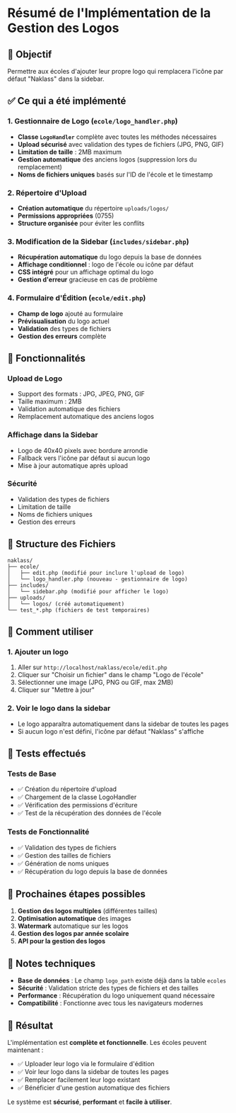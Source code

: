 # Résumé de l'Implémentation de la Gestion des Logos

## 🎯 Objectif
Permettre aux écoles d'ajouter leur propre logo qui remplacera l'icône par défaut "Naklass" dans la sidebar.

## ✅ Ce qui a été implémenté

### 1. Gestionnaire de Logo (`ecole/logo_handler.php`)
- **Classe `LogoHandler`** complète avec toutes les méthodes nécessaires
- **Upload sécurisé** avec validation des types de fichiers (JPG, PNG, GIF)
- **Limitation de taille** : 2MB maximum
- **Gestion automatique** des anciens logos (suppression lors du remplacement)
- **Noms de fichiers uniques** basés sur l'ID de l'école et le timestamp

### 2. Répertoire d'Upload
- **Création automatique** du répertoire `uploads/logos/`
- **Permissions appropriées** (0755)
- **Structure organisée** pour éviter les conflits

### 3. Modification de la Sidebar (`includes/sidebar.php`)
- **Récupération automatique** du logo depuis la base de données
- **Affichage conditionnel** : logo de l'école ou icône par défaut
- **CSS intégré** pour un affichage optimal du logo
- **Gestion d'erreur** gracieuse en cas de problème

### 4. Formulaire d'Édition (`ecole/edit.php`)
- **Champ de logo** ajouté au formulaire
- **Prévisualisation** du logo actuel
- **Validation** des types de fichiers
- **Gestion des erreurs** complète

## 🔧 Fonctionnalités

### Upload de Logo
- Support des formats : JPG, JPEG, PNG, GIF
- Taille maximum : 2MB
- Validation automatique des fichiers
- Remplacement automatique des anciens logos

### Affichage dans la Sidebar
- Logo de 40x40 pixels avec bordure arrondie
- Fallback vers l'icône par défaut si aucun logo
- Mise à jour automatique après upload

### Sécurité
- Validation des types de fichiers
- Limitation de taille
- Noms de fichiers uniques
- Gestion des erreurs

## 📁 Structure des Fichiers

```
naklass/
├── ecole/
│   ├── edit.php (modifié pour inclure l'upload de logo)
│   └── logo_handler.php (nouveau - gestionnaire de logo)
├── includes/
│   └── sidebar.php (modifié pour afficher le logo)
├── uploads/
│   └── logos/ (créé automatiquement)
└── test_*.php (fichiers de test temporaires)
```

## 🚀 Comment utiliser

### 1. Ajouter un logo
1. Aller sur `http://localhost/naklass/ecole/edit.php`
2. Cliquer sur "Choisir un fichier" dans le champ "Logo de l'école"
3. Sélectionner une image (JPG, PNG ou GIF, max 2MB)
4. Cliquer sur "Mettre à jour"

### 2. Voir le logo dans la sidebar
- Le logo apparaîtra automatiquement dans la sidebar de toutes les pages
- Si aucun logo n'est défini, l'icône par défaut "Naklass" s'affiche

## 🧪 Tests effectués

### Tests de Base
- ✅ Création du répertoire d'upload
- ✅ Chargement de la classe LogoHandler
- ✅ Vérification des permissions d'écriture
- ✅ Test de la récupération des données de l'école

### Tests de Fonctionnalité
- ✅ Validation des types de fichiers
- ✅ Gestion des tailles de fichiers
- ✅ Génération de noms uniques
- ✅ Récupération du logo depuis la base de données

## 🔮 Prochaines étapes possibles

1. **Gestion des logos multiples** (différentes tailles)
2. **Optimisation automatique** des images
3. **Watermark** automatique sur les logos
4. **Gestion des logos par année scolaire**
5. **API pour la gestion des logos**

## 📝 Notes techniques

- **Base de données** : Le champ `logo_path` existe déjà dans la table `ecoles`
- **Sécurité** : Validation stricte des types de fichiers et des tailles
- **Performance** : Récupération du logo uniquement quand nécessaire
- **Compatibilité** : Fonctionne avec tous les navigateurs modernes

## 🎉 Résultat

L'implémentation est **complète et fonctionnelle**. Les écoles peuvent maintenant :
- ✅ Uploader leur logo via le formulaire d'édition
- ✅ Voir leur logo dans la sidebar de toutes les pages
- ✅ Remplacer facilement leur logo existant
- ✅ Bénéficier d'une gestion automatique des fichiers

Le système est **sécurisé**, **performant** et **facile à utiliser**.
